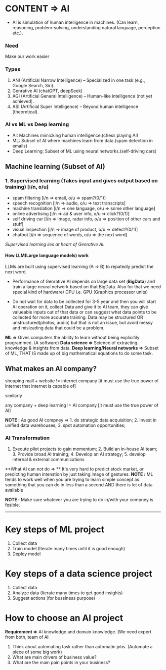 # CONTENT => AI

- AI is simulation of human intelligence in machines. (Can learn, reasoning, problem-solving, understanding natural language, perception etc.).

### Need
Make our work easier
### Types
1. ANI (Artificial Narrow Intelligence) – Specialized in one task (e.g., Google Search, Siri).
2. Genrative AI (chatGPT, deepSeek)
3. AGI (Artificial General Intelligence) – Human-like intelligence (not yet achieved).
4. ASI (Artificial Super Intelligence) – Beyond human intelligence (theoretical).

### AI vs ML vs Deep learning
- AI: Machines mimicking human intelligence.(chess playing AI)
- ML: Subset of AI where machines learn from data.(spam detection in emails)
- Deep Learning: Subset of ML using neural networks.(self-driving cars)


## Machine learning (Subset of AI)

### 1. Supervised learning (Takes input and gives output based on training) [i/n, o/u]
- spam filtering  [i/n => email, o/u => spam?(0/1)]
- speech recognition [i/n => audio, o/u => text transcripts]
- machine translation [i/n => one language, o/u => some other language]
- online advertising [i/n => ad & user info, o/u => click?(0/1)]
- self driving car [i/n => image, radar info, o/u => position of other cars and stuff]
- visual inspection [i/n => image of product, o/u => defect?(0/1)]
- chatbot [i/n => sequence of words, o/u => the next word]

*Supervised learning lies at heart of Genrative AI.*

#### How LLM(Large language models) work

LLMs are built using supervised learning (A => B) to repatedly predict the next word.

- Performance of Genrative AI depends on large data set (**BigData**) and train a large neural network based on that BigData. Also for that we need special kind of hardware/ CPU i.e. GPU (Graphics processor units)

-  Do not wait for data to be collected for 3-5 year and then you will start AI operation on it, collect Data and give it to AI team, they can give valueable inputs out of that data or can suggest what data points to be collected for more accurate training. Data may be structured OR unstructured(photos, audio) but that is not an issue, but avoid messy and misleading data that could be a problem.

**ML =>** Gives computers the ability to learn without being explicitily programmed. (A software)
**Data science =>** Science of extracting knowledge & insights from data.
**Deep learning/Neural networks =>**  Subset of ML, THAT IS made up of big mathematical equations to do some task.



## What makes an AI company?

shopping mall + website != internet company [it must use the true power of internet that internet is capable of]

similarly 

any company + deep learning != AI company [it must use the true power of AI]

**NOTE :** As good AI compney => 1. do strategic data acquisition; 2. Invest in unified data warehouses; 3. spot automation opportunities;
### AI Transformation
1. Execute pilot projects to gain momentum; 2. Build an in-house AI team; 3. Provide broad AI training; 4. Develop an AI strategy; 5. develop internal & external communications 

**What AI can not do => ** It's very hard to predict stock market, or predicting human intenstion by just taking image of gestures. 
**NOTE :** ML tends to work well when you are trying to learn simple concept as something that you can do in less than a second AND there is lot of data available

**NOTE :** Make sure whatever you are trying to do in/with your compney is fesible. 
 

--------------------------------------------------------------------------------------------

# Key steps of ML project

1. Collect data
2. Train model (Iterate many times until it is good enough)
3. Deploy model

# Key steps of a data science project

1. Collect data
2. Analyze data (Iterate many times to get good insights)
3. Suggest actions (for bussiness purpose)

# How to choose an AI project
**Requirement =>** AI knowledge and domain knowledge. (We need expert from both, team of AI 
1. Think about automating task  rather than automatin jobs. (Automate a piece of some big work)
2. What are main drivers of business value?
3. What are the main pain points in your business?


















